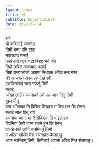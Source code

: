 ```yaml
---
layout: post
title: रबि
subtitle: Superluminal.
date: 2022-07-14
---
```


रबि <br>
यो कबिलाई जानदेउ <br>
तिमी भन्दा पनि टाढा <br>
नपछ्याउ मलाई <br>
कही कतै गएर बाटो बिराए भने पनि <br>
तिम्रो छबिले नसच्याउ मलाई <br>
तिम्रो उज्यालोको आढमा निर्धक्क आँखा बन्द गरेर <br>
धेरै अन्ध्यारो सपनाहरु देखे रवी <br>
एकछिनलाई सास नफेर्नु तिमी <br>
मलाई, <br>
आँखा खोलेर सपनाको त्यो पार जान दिनु तिमी <br>
बुझ्न दिनु <br>
बन्द आँखाका ति बिचित्र चित्रहरु म भित्र छन कि छैनन <br> 
मलाई जान्न दिनु रवी <br>
सपनामा भाग्दा भाग्दै रोकिएक ति पाइलाहरु <br>
बिपनिमा फेरी भाग्न सक्ने हुन कि हैनन् <br>
एकछिनको लागि नचम्किनु तिमी <br>
म आँखा खोलेर मेरा सपनाहरु केलाउछु <br>
आज नरन्किनु तिमी, तिमीलाई आफ्नो आँखा भित्र सेलाउछु।<br> 